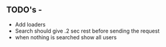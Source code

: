 ## TODO's -
- Add loaders 
- Search should give .2 sec rest before sending the request
- when nothing is searched show all users